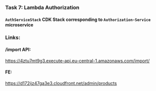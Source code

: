 ### Task 7: Lambda Authorization

#### `AuthServiceStack` CDK Stack corresponding to `Authorization-Service` microservice

### Links: 

#### /import API:

https://4ztu7mt9g3.execute-api.eu-central-1.amazonaws.com/import/

#### FE:

https://d172ijz47ga3e3.cloudfront.net/admin/products



